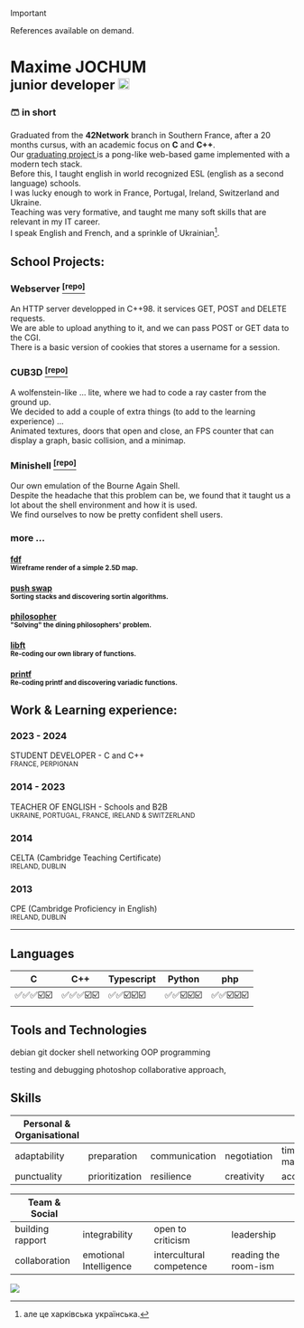 > [!IMPORTANT]
> References available on demand.

# Maxime JOCHUM <br /><sup>junior developer <a href="https://www.linkedin.com/in/maxime-jochum/"> <img src="https://i.imgur.com/noEWd53.png" height="20px"/></sup></a>

### 🩳 in short 
Graduated from the **42Network** branch in Southern France, after a 20 months cursus, with an academic focus on **C** and **C++**.
<br/>Our [graduating project ](#soon)is a pong-like web-based game implemented with a modern tech stack.
<br/>Before this, I taught english in world recognized ESL (english as a second language) schools.
<br/>I was lucky enough to work in France, Portugal, Ireland, Switzerland and Ukraine.
<br/>Teaching was very formative, and taught me many soft skills that are relevant in my IT career.
<br />I speak English and French, and a sprinkle of Ukrainian[^1].

## School Projects:
### Webserver [<sup>[repo]</sup>](https://github.com/Moustachestache/webserv)
An HTTP server developped in C++98. it services GET, POST and DELETE requests.
<br />We are able to upload anything to it, and we can pass POST or GET data to the CGI.
<br />There is a basic version of cookies that stores a username for a session.

### CUB3D [<sup>[repo]</sup>](https://github.com/Moustachestache/cub3d)
A wolfenstein-like ... lite, where we had to code a ray caster from the ground up.
<br />We decided to add a couple of extra things (to add to the learning experience) ...
<br />Animated textures, doors that open and close, an FPS counter that can display a graph, basic collision, and a minimap.

### Minishell [<sup>[repo]</sup>](https://github.com/Moustachestache/42minishell)
Our own emulation of the Bourne Again Shell.
<br />Despite the headache that this problem can be, we found that it taught us a lot about the shell environment and how it is used.
<br />We find ourselves to now be pretty confident shell users.

### more ...
#### [fdf](https://github.com/Moustachestache/fdf)<br /><sup>Wireframe render of a simple 2.5D map.</sup>
#### [push swap](https://github.com/Moustachestache/push_swap)<br /><sup>Sorting stacks and discovering sortin algorithms.</sup>
#### [philosopher](https://github.com/Moustachestache/philosophers)<br /><sup>"Solving" the dining philosophers' problem.</sup>
#### [libft](https://github.com/Moustachestache/libft)<br /><sup>Re-coding our own library of functions.</sup>
#### [printf](https://github.com/Moustachestache/ft_printf)<br /><sup>Re-coding printf and discovering variadic functions.</sup>

## Work & Learning experience:
### 2023 - 2024
STUDENT DEVELOPER - C and C++
<br/><sup>FRANCE, PERPIGNAN</sup>

### 2014 - 2023
TEACHER OF ENGLISH - Schools and B2B
<br/><sup>UKRAINE, PORTUGAL, FRANCE, IRELAND & SWITZERLAND</sup>

### 2014
CELTA (Cambridge Teaching Certificate)
<br/><sup>IRELAND, DUBLIN</sup>

### 2013
CPE (Cambridge Proficiency in English)
<br/><sup>IRELAND, DUBLIN</sup>

------------------------------------------------------------------
## Languages
| C | C++ | Typescript | Python | php |
| ---      | ---       |---       |---       | --- |
|✅✅✅☑️☑️|✅✅✅☑️☑️|✅✅☑️☑️☑️|✅✅☑️☑️☑️|✅✅☑️☑️☑️


## Tools and Technologies

debian       git       docker       shell       networking       OOP programming

testing and debugging       photoshop       collaborative approach, 


## Skills
| Personal & Organisational | | | | |
| ---   | ---   | ---   | ---   | ---   |
|adaptability|preparation|communication|negotiation|time management|
|punctuality|prioritization|resilience|creativity|accountability|

| Team & Social | | | |
| ---   | ---   | ---   | ---   |
|building rapport|integrability|open to criticism|leadership|
|collaboration|emotional Intelligence|intercultural competence|reading the room-ism|

<img src="https://imgs.xkcd.com/comics/code_lifespan.png"/>
       
[^1]: але це харківська українська.
<!--
Ozymandias
I met a traveller from an antique land
Who said: "Two vast and trunkless legs of stone
Stand in the desert. Near them, on the sand,
Half sunk, a shattered visage lies, whose frown,

And wrinkled lip, and sneer of cold command,
Tell that its sculptor well those passions read,
Which yet survive, stamped on these lifeless things,
The hand that mocked them and the heart that fed,

And on the pedestal these words appear:
'My name is Ozymandias, king of kings:
Look on my works, Ye Mighty, and despair!'

Nothing beside remains. Round the decay
Of that colossal wreck, boundless and bare,
The lone and level sands stretch far away."
-->
